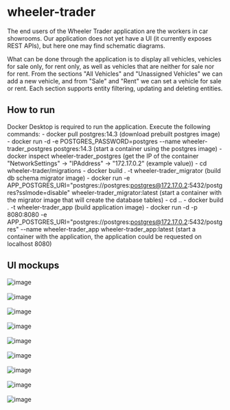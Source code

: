 # wheeler-trader

The end users of the Wheeler Trader application are the workers in car showrooms. Our application does not yet have a UI (it currently exposes REST APIs), but here one may find schematic diagrams.

What can be done through the application is to display all vehicles, vehicles for sale only, for rent only, as well as vehicles that are neither for sale nor for rent. From the sections "All Vehicles" and "Unassigned Vehicles" we can add a new vehicle, and from "Sale" and "Rent" we can set a vehicle for sale or rent. Each section supports entity filtering, updating and deleting entities.


## How to run

Docker Desktop is required to run the application. Execute the following commands:
	- docker pull postgres:14.3			(download prebuilt postgres image)
	- docker run -d -e POSTGRES_PASSWORD=postgres --name wheeler-trader_postgres postgres:14.3	(start a container using the postgres image)
	- docker inspect wheeler-trader_postgres	(get the IP of the container "NetworkSettings" -> "IPAddress" -> "172.17.0.2" (example value))
	- cd wheeler-trader/migrations
	- docker build . -t wheeler-trader_migrator	(build db schema migrator image)
	- docker run -e APP_POSTGRES_URI="postgres://postgres:postgres@172.17.0.2:5432/postgres?sslmode=disable" wheeler-trader_migrator:latest
		(start a container with the migrator image that will create the database tables)
	- cd ..
	- docker build . -t wheeler-trader_app		(build application image)
	- docker run -d -p 8080:8080 -e APP_POSTGRES_URI="postgres://postgres:postgres@172.17.0.2:5432/postgres" --name wheeler-trader_app wheeler-trader_app:latest
		(start a container with the application, the application could be requested on localhost 8080)


## UI mockups

![image](https://user-images.githubusercontent.com/36930531/172374318-21d8bf13-1702-400a-8d0c-1c7175fb2ef2.png)
<br/><br/>
![image](https://user-images.githubusercontent.com/36930531/172374388-44c109c3-bb75-4c48-8ed6-cd1365b14350.png)
<br/><br/>
![image](https://user-images.githubusercontent.com/36930531/172374416-56b141d7-0651-42b9-9534-7f60d265182a.png)
<br/><br/>
![image](https://user-images.githubusercontent.com/36930531/172374436-d543a8b7-5320-424c-9389-85079d9e5c9a.png)
<br/><br/>
![image](https://user-images.githubusercontent.com/36930531/172374478-5af6fe95-b13b-46f2-a682-c3c3375326fc.png)
<br/><br/>
![image](https://user-images.githubusercontent.com/36930531/172374493-5c6b6862-93e3-4dc7-a357-5123308ee449.png)
<br/><br/>
![image](https://user-images.githubusercontent.com/36930531/172374507-c1fdd31f-0c0d-4c90-aaf7-85134db5ccf8.png)
<br/><br/>
![image](https://user-images.githubusercontent.com/36930531/172374517-30ee5aa9-54cc-4ea2-a908-837ff8f2711a.png)
<br/><br/>
![image](https://user-images.githubusercontent.com/36930531/172374534-fc1fe380-aee2-4528-911b-51ca91bc7855.png)
<br/><br/>
